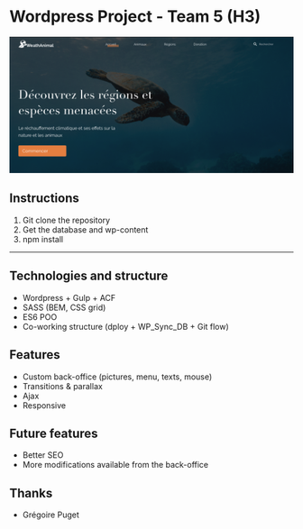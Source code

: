 # Wordpress Project - Team 5 (H3)

![alt text](wp-content/themes/g5_theme/assets/images/preview.png)

## Instructions

1. Git clone the repository
2. Get the database and wp-content
3. npm install

___

## Technologies and structure

- Wordpress + Gulp + ACF
- SASS (BEM, CSS grid)
- ES6 POO
- Co-working structure (dploy + WP_Sync_DB + Git flow)

## Features
- Custom back-office (pictures, menu, texts, mouse)
- Transitions & parallax
- Ajax
- Responsive

## Future features
- Better SEO
- More modifications available from the back-office

## Thanks
- Grégoire Puget
